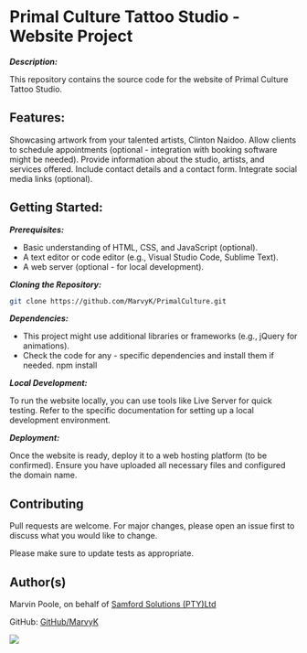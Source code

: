 # Primal Culture Tattoo Studio - Website Project
***Description:***

This repository contains the source code for the website of Primal Culture Tattoo Studio.

## Features: 
Showcasing artwork from your talented artists, Clinton Naidoo. Allow clients to schedule appointments (optional - integration with booking software might be needed). Provide information about the studio, artists, and services offered. Include contact details and a contact form. Integrate social media links (optional).

## Getting Started:
***Prerequisites:*** 

- Basic understanding of HTML, CSS, and JavaScript (optional). 
- A text editor or code editor (e.g., Visual Studio Code, Sublime Text). 
- A web server (optional - for local development).

***Cloning the Repository:***

```bash
git clone https://github.com/MarvyK/PrimalCulture.git
```

***Dependencies:*** 

- This project might use additional libraries or frameworks (e.g., jQuery for animations). 
- Check the code for any - specific dependencies and install them if needed. npm install

***Local Development:***

To run the website locally, you can use tools like Live Server for quick testing. 
Refer to the specific documentation for setting up a local development environment.

***Deployment:***

Once the website is ready, deploy it to a web hosting platform (to be confirmed). Ensure you have uploaded all necessary files and configured the domain name.

## Contributing

Pull requests are welcome. For major changes, please open an issue first
to discuss what you would like to change.

Please make sure to update tests as appropriate.


## Author(s)
Marvin Poole, on behalf of [Samford Solutions (PTY)Ltd](https://www.samford.co.za)

GitHub: [GitHub/MarvyK](https://github.com/MarvyK)


<img src="https://img.shields.io/badge/HTML%20Academy-302683?style=for-the-badge&logo=HTML%20Academy&logoColor=white" />    
